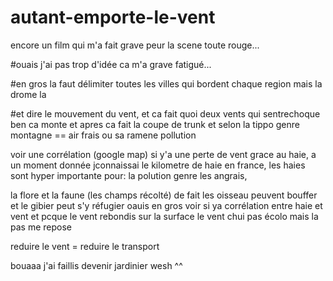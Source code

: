 # autant-emporte-le-vent
encore un film qui m'a fait grave peur la scene toute rouge...

#ouais j'ai pas trop d'idée ca m'a grave fatigué...

#en gros la faut délimiter toutes les villes qui bordent chaque region mais la drome la

#et dire le mouvement du vent, et ca fait quoi deux vents qui sentrechoque ben ca monte et apres ca fait la coupe de trunk et selon la tippo
genre montagne == air frais ou sa ramene pollution

voir une corrélation (google map) si y'a une perte de vent grace au haie, a un moment donnée jconnaissai
le kilometre de haie en france, les haies sont hyper importante pour: la polution genre les angrais,

la flore et la faune (les champs récolté) de fait les oisseau peuvent bouffer et le gibier peut s'y réfugier oauis en gros voir si ya corrélation
entre haie et vent et pcque le vent rebondis sur la surface le vent chui pas écolo mais la pas me repose

reduire le vent = reduire le transport

bouaaa j'ai faillis devenir jardinier wesh ^^
